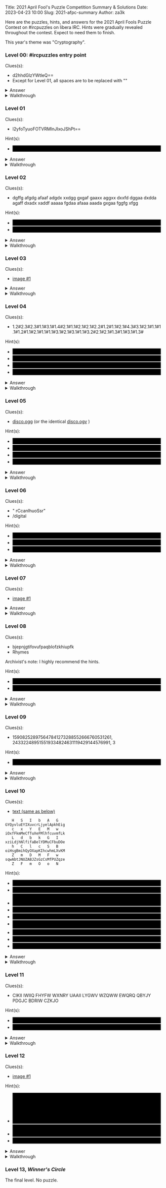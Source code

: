 Title: 2021 April Fool's Puzzle Competition Summary & Solutions
Date: 2023-04-23 10:00
Slug: 2021-afpc-summary
Author: za3k

<style>
details {
    margin-left: 1em;
}
details > summary {
    margin-left: -1em;
}
span.hint {
	width: 30em;
	width: min(30em, 100%);
	font-size: 12pt;
	display: inline-block;
	margin-bottom: 2px;
}
span.hint, span.hint a {
	color: transparent; /* for emoji */
	background-color: black;
}
span.hint code {
    visibility: hidden;
}
span.hint:hover code {
    visibility: visible;
}
span.hint:hover, span.hint:hover a {
	color: white;
	background-color: black;
}
</style>

Here are the puzzles, hints, and answers for the 2021 April Fools Puzzle Contest on #ircpuzzles on libera IRC.
Hints were gradually revealed throughout the contest. Expect to need them to finish.

This year's theme was "Cryptography".

### Level 00: #ircpuzzles entry point

Clues(s):

- d2hhdGlzYWtleQ==
- Except for Level 01, all spaces are to be replaced with ""

<details><summary>Answer</summary>
    The password to the next level is "whatisakey"
</details>

<details markdown="1"><summary>Walkthrough</summary>

The clue is [Base64](https://en.wikipedia.org/wiki/Base64) encoded. Running it through a decoder such as `base64 -d` gives:

> whatisakey

The answer is `whatisakey`.

</details>

### Level 01

Clues(s):

- I2yfoTyuoFOTVRMlnJIxoJShPt==

Hint(s):

- <span class="hint">i could go for a salad first...</span>

<details><summary>Answer</summary>
    The password to the next level is "williamffriedman"
</details>

<details markdown="1"><summary>Walkthrough</summary>

Running the clue through [ROT13](https://en.wikipedia.org/wiki/ROT13) gives:

> I2yfoTyuoFOTVRMlnJIxoJShPt==

Running that through `base64 -d` gives:

> William F Friedman

[William F Friedman](https://en.wikipedia.org/wiki/William_F._Friedman) was a US Army cryptographer, hinting at the theme, cryptography.

The answer is `williamffriedman`.

</details>

### Level 02

Clues(s):

- dgffg afgdg afaaf adgdx xxdgg gxgaf gaaxx aggxx dxxfd dggaa dxdda agaff dxadx xaddf aaaaa fgdaa afaaa aaada gxgaa fggfg xfgg

Hint(s):

- <span class="hint">the theme is key here - 1/2</span>
- <span class="hint">abc...</span>

<details><summary>Answer</summary>
    The password to the next level is "GabrieldAramon"
</details>

<details markdown="1"><summary>Walkthrough</summary>

5-letter groupings are common in crypto--we can ignore the spaces as irrelevant.

This is an [ADFGX cipher](https://en.wikipedia.org/wiki/ADFGVX_cipher), a Playfair variant.

Using the base grid (no rearrangement) and the key "CRYPTO", we decrypt the above to:

> gabrieldeluetzbaronetseigneurdaramonetdevallabregues

or

Or [Gabriel de Luetz, Baron et Seigneur d'Aramon et de Vallabregues](https://en.wikipedia.org/wiki/Gabriel_de_Luetz). Also known as Gabriel d'Aramon.

The answer is `gabrieldaramon`.

</details>

### Level 03

Clues(s):

- [image #1](https://files.ircpuzzles.org/2021/oldstyle_qQ8gFffEM9iaTLCs.jpg)

<details><summary>Answer</summary>
    The password to the next level is "AthanasiusKircher"
</details>

<details markdown="1"><summary>Walkthrough</summary>

The page is from the [Voynich Manuscript](https://en.wikipedia.org/wiki/Voynich_manuscript), but a reverse image search shows the brighter text on the bottom-left has been added.

The "First Study Group", led by the previously mentioned William F. Friedman, devised an [ASCII equivalent](https://en.wikipedia.org/wiki/Voynich_manuscript#/media/File:Voynich_EVA.svg) for the text. The added text would read:

> nothing is / more beautiful / than to kno(u/w) all

A quote by `AthanasiusKircher`.

</details>

### Level 04

Clues(s):

- 1.2#2.3#2.3#1.1#3.1#1.4#2.1#1.1#2.1#2.1#2.2#1.2#1.1#2.1#4.3#3.1#2.1#1.1#1.1#1.2#1.1#2.1#1.1#1.1#3.1#2.1#3.1#1.1#3.2#2.1#2.1#1.3#1.1#3.1#1.3#

Hint(s):

- <span class="hint">1H1E2L1O</span>
- <span class="hint">fold(1)</span>
- <span class="hint">Improved in 2013</span>
- <span class="hint">The encoding is a clue</span>

<details><summary>Answer</summary>
    The password to the next level is "breach"
</details>

<details markdown="1"><summary>Walkthrough</summary>

The message is run-length encoded. The clue, 1H1E2L1O means "1H, 1E, 2L's, 1O". It decompresses as:

> HELLO

The full message decompresses as:

> .##..###..###.#...#.####..#.#..#..#..##.##.#..#....###...#..#.#.#.##.#..#.#.#...#..#...#.#...##..#..#.###.#...#.###

The length is 115 or 5x23 characters. Reshaping it into a rectangle (for example with the unix tool `fold(1)`) gives:

```
.##..###..###.#...#.###
#..#.#..#..#..##.##.#..
#....###...#..#.#.#.##.
#..#.#.#...#..#...#.#..
.##..#..#.###.#...#.###
```

[CRIME](https://en.wikipedia.org/wiki/CRIME) is a security vulnerability against encrypted protocols like HTTPS that use compression.

[BREACH](https://en.wikipedia.org/wiki/BREACH) is a variant attack of CRIME. The answer is `BREACH`.

</details>

### Level 05

Clues(s):

- [disco.ogg](https://files.ircpuzzles.org/2021/disco_55c8jPxXdoJ2VLSj.ogg) (or the identical [disco.ogv](https://files.ircpuzzles.org/2021/disco_cFWzuaZnkEtzd2PY.ogv) )

Hint(s):

- <span class="hint">Hut</span>
- <span class="hint">Person</span>
- <span class="hint">JPL knows the answer</span>
- <span class="hint">`<1>`ian from the land of `<2>` `<3>` worked in `<DMS>`</span>

<details><summary>Answer</summary>
    The password to the next level is "LeslieHarrisonLambert"
</details>

<details markdown="1"><summary>Walkthrough</summary>

The audio clip is 4.643 seconds of mono audio. It's in [Vorbis](https://en.wikipedia.org/wiki/Vorbis) audio format inside an [Ogg](https://en.wikipedia.org/wiki/Ogg) file. Sounds funky.

```
$ ogginfo disco_55c8jPxXdoJ2VLSj.ogg
...
User comments section follows...
        ARTIST=ircpuzzles
        TITLE=Disco
        DATE=2021
        GENRE=Crypto
        COMMENTS=There's no hint in here, but have an easter egg instead.
Vorbis stream 1:
        Total data length: 159698 bytes
        Playback length: 0m:04.643s
...
```

OK, great. Let's convert that to a spectrogram.

```
ffmpeg -i disco_55c8jPxXdoJ2VLSj.ogg -f s16le -acodec pcm_s16le - | specgram --live

ffmpeg -i ~/Downloads/disco_55c8jPxXdoJ2VLSj.ogg -f s16le -acodec pcm_s16le - | specgram -f 2048 -g256 spectrogram.jpg
```

![spectrogram](https://files.ircpuzzles.org/2021/spectrogram.jpg)

This code is the same as the one from the [Perseverance rover parachute](https://en.wikipedia.org/wiki/Perseverance_(rover)#Parachute_with_coded_message).

In Perseverance the codes read counter-clockwise in binary. We'll treat bright green as 1 and dark blue as 0.

Reading clockwise instead, the binary patterns are:

- Inner:  1111111111 1111111111 0000001101 0000000001 0000000111 0000001001 0000000011 0001111111
- Middle: 0000000010 0000001001 0000001110 0001111111 1111111111 1111111111 0000010010 0000001111
- Outer:  0001111111 1111111111 1111111111 1111111111 0000001000 0000001111 0000001111 0000000100
- Rim:    0000011111 0000010111 0000110011 0000111011 0000110010 0000001110 0000000000 0000101100

Note that each segment starts with 000 (or is 1111111111, which we ignore), as in the real parachute.

(We cheated so this would work out--if it doesn't, shift where you started the circle a couple digits.)

Next, convert binary to decimal:

- Inner: -, -, 13, 1, 7, 9, 3, -
- Middle: 2, 9, 14, 127, -, -, 18, 15
- Outer: 127, -, -, -, 8, 15, 15, 4
- Rim: 31, 23, 51, 59, 50, 14, 0, 44

Let's interpret the first three rings as letters (A=1) as in Perseverance. For the rim, perseverance used degree notation for GPS, and we'll do the same. 14=N, 23=W, and the rest are literal numbers in degree notation.

- Inner: magic
- Middle: robin?
- Outer: hood?
- Rim: 51°59'50" N, 0°44'31" W 

The answer is a `magic`ian. And someone who, like `Robin` `Hood`, was born in Nottingham. The coordinates point to his workplace, [Hut 8](https://en.wikipedia.org/wiki/Hut_8) of Bletchley Park.

The answer is the real name of [A.J. Alan](https://en.wikipedia.org/wiki/A._J._Alan), `LeslieHarrisonLambert`.

</details>

### Level 06

Clues(s):

- " rCcanlhuoSsr"
- /digital

Hint(s):

- <span class="hint">single</span>
- <span class="hint">trans</span>
- <span class="hint">"digital"</span>

<details><summary>Answer</summary>
    The password to the next level is "ClausSchnorr"
</details>

<details markdown="1"><summary>Walkthrough</summary>

The intended solution was to use a single column transposition cipher. The key is "DIGITAL". Duplicate letters are forbidden in keys. The standard is to instead use `DIGJTAL`, confirmed by the hint `/` (increasing).

Sorting the key letters:

```
DIGJTAL
1234567

ADGIJLT
6132475
```

The deciphering writes columns from left to right, top to bottom. 

```
ADGIJLT
6132475
_CaluSs
rcnho*r
```

We needed one padding \*. Why does it get added there? Well, encrypt any phrase with padding at the end, and that's where it shows up. Or, it's the highest-numbered (7th) column.

Returning the key to original order:

```
DIGJTAL
1234567
Claus_S
chnorr*
```

[Claus Schnorr](https://en.wikipedia.org/wiki/Claus_P._Schnorr) was a cryptographer.

The answer is `ClausSchnorr`.

</details>

### Level 07

Clues(s):

- [image #1](https://files.ircpuzzles.org/2021/crossword_tL7YSAUt8g3PaIeQ.png)

<details><summary>Answer</summary>
    The password to the next level is "TheDAOHack"
</details>

<details markdown="1"><summary>Walkthrough</summary>

The cryptocurrency icons are, in order:

1. cosmos
2. siacoin
3. filecoin
4. decred
5. zcash
6. uniswap
7. waves
8. tron
9. monero
10. ontology
11. chainlink
12. nano

Filling in the crossword:

```
   d      m  t     
   e  f   o  r C   
 z cHainlinK O o   
 c r  l   E uniswap
waves e   r    m   
 s D  c   onTology 
 H    o    A   s   
     siAcoin       
      n    o       
```

The numbered cells read `THEDAOHACK`.

In 2016, [The DAO](https://en.wikipedia.org/wiki/The_DAO_(organization)) was hacked, controversially leading to a hard-fork of the [Ethereum blockchain](https://en.wikipedia.org/wiki/Ethereum).

The answer is `TheDAOHack`.

</details>

### Level 08

Clues(s):

- bjepnjgtifovufpaqblofzkhiupfk
- Rhymes

Archivist's note: I highly recommend the hints.

Hint(s):

- <span class="hint">tri</span>
- <span class="hint">Groups of 6</span>

<details><summary>Answer</summary>
    The password to the next level is "DrSeuss"
</details>

<details markdown="1"><summary>Walkthrough</summary>

`tri` hints at the [Trifid Cipher](https://en.wikipedia.org/wiki/Trifid_cipher)

As usual, the key is CRYPTO. The trigram grid for CRYPTO is:

```
CRY EFG NQS
PTO HIJ UVW
ABD KLM XZ+
```

Under each letter of the ciphertext, we write the layer, then row, then column:

```
bjepnjgtifovufpaqblofzkhiupfk
12213221221332113121232223122
32121212212221231332133222213
23111332223212112223221121121
```

Using the second hint, we split the ciphertext into `groups of 6`.

```
bjepnj gtifov ufpaqb lofzkh iupfk
122132 212213 321131 212322 23122
321212 122122 212313 321332 22213
231113 322232 121122 232211 21121
```

For each group of 6, we read the numbers in row-order.

```
bjepnj: 122 132 321 212 231 113
gtifov: 212 213 122 122 322 232
ufpaqb: 321 131 212 313 121 122
lofzkh: 212 322 321 332 232 211
iupfk : 231 222 221 321 121
```

We use the chart to decode the trigrams:

```
bjepnj: onefis
gtifov: htwofi
ufpaqb: shredf
lofzkh: ishblu
iupfk : efish
```

The decoded text is the rhyming phrase:

> One Fish, Two Fish, Red Fish, Blue Fish

[One Fish, Two Fish, Red Fish, Blue Fish](https://en.wikipedia.org/wiki/One_Fish,_Two_Fish,_Red_Fish,_Blue_Fish) is a well-known book by [Theodor Seuss Geisel](https://en.wikipedia.org/wiki/Dr._Seuss), pen name Dr. Seuss.

The answer is `DrSeuss`.

</details>

### Level 09

Clues(s):

- 159082528975647841273288552666760531261, 243322489515519334824631119429144576991, 3

Hint(s):

- <span class="hint">Always make sure you have a prime time!</span>

<details><summary>Answer</summary>
    The password to the next level is "CliffordCocks"
</details>

<details markdown="1"><summary>Walkthrough</summary>

Let's call the numbers:

- **A=**159082528975647841273288552666760531261
- **B=**243322489515519334824631119429144576991
- **C=**3

**A** and **B** are roughly 128-bit integers.

**A** isn't prime:

```
$ factor 159082528975647841273288552666760531261
159082528975647841273288552666760531261: 7 43 1279 121061 2447948497 1394372834168827027
```

**B** isn't prime. Testing whether something is prime is fast; finding the factors is slow.

```
$ openssl prime 243322489515519334824631119429144576991 # Takes 0.02 second
B70E34F56FFEEFFFEB395DB286A283DF (243322489515519334824631119429144576991) is not prime
$ factor 243322489515519334824631119429144576991 # Takes 20 minutes
243322489515519334824631119429144576991: 14117854731608700389 17235089476501026419
```

The these numbers are for the public-key cryptography scheme, [RSA](https://en.wikipedia.org/wiki/RSA_(cryptosystem)).

- **C** is **e=**C=3, is the public exponent
- **p=**14117854731608700389, is a secret prime
- **q=**17235089476501026419, is a secret prime
- **B** is **n=**pq=243322489515519334824631119429144576991 is a public semiprime
- **A** is **c=**m^e = m^3 = 159082528975647841273288552666760531261 (mod n), the encrypted message.
- **λ(n)=** lcm(p-1,q-1)=243322489515519334824631119429144576991 is secret. λ(n) and e are coprime.
- If ed≡1 (mod λ(n)), then **d=**40553748252586555798879695870172475031 (calculated using the fairly simple "extended gcd algorithm")

Here's a python session illustrating the above:

```
import math

e=3
p=14117854731608700389
q=17235089476501026419
c=159082528975647841273288552666760531261
n=243322489515519334824631119429144576991
n==p*q
> True
th = math.lcm(p-1,q-1) # Can also use (p-1)*(q-1)

def gcdExtended(a, b):
    if a==0: return b,0,1
    gcd,x,y = gcdExtended(b%a, a)
    x,y=y-(b//a)*x,x
    return gcd,x,y
d=gcdExtended(3, th)[1]
d*e % th
> 1

pow(pow(100, d, n), e, n)
> 100
pow(pow(100, e, n), d, n)
> 100
```

Yep, everything looks good.

To decrypt it, we calculate: **m≡**c^d (mod λ(n))

```
m=pow(c,d,n); m
> 215232259421775365151868797862979120299

import codecs
codecs.decode(hex(m)[2:],"hex")
> b'Pyvssbeq Pbpxf'
```

Passing `Pyvssbeq Pbpxf` through [ROT13](https://en.wikipedia.org/wiki/ROT13), we get `Clifford Cocks`. [Clifford Cocks](https://en.wikipedia.org/wiki/Clifford_Cocks) was the (top-secret) inventor of the RSA algorithm before Rivest, Shamir, and Adleman.

The answer is `Clifford_Cocks`.

</details>

### Level 10

Clues(s):

- [text (same as below)](https://files.ircpuzzles.org/2021/pattern_voEy2VbvALep7Bqi.txt)

```
   H   S   I   b   A   G   
GYQyvluEYIXuvcrLjyelApkhEig
   c   x   Y   E   M   w   
iOxfFkmMeCfTuXeFMlhfcuvmfLk
   L   d   b   k   G   I   
xziLdjhNlfifaBelYDMuCFbuDOe
   h   C   l   c   S   B   
oiHsgBmihQyOXapKIhcwhmLXvKM
   Z   m   D   M   F   w   
sqwAbtJNUZABJZsGzCsMfPUZqze
   Z   F   m   O   o   N   
```

Hint(s):

- <span class="hint">🦄</span>
- <span class="hint">⚛</span>
- <span class="hint">If you can't escape from Verðandi's house, it's necessary to consult Urðr to meet Skuld</span>
- <span class="hint">[image #1](https://files.ircpuzzles.org/2021/qfxVO2W.jpg)</span>
- <span class="hint">grille</span>
- <span class="hint">[a-z] = 🧱, [A-Z] = 🕳️︎</span>
- <span class="hint">tr -d ' '</span>
- <span class="hint">171</span>
- <span class="hint">{B="i",A="h",D="t",C="n"}</span>

<details><summary>Answer</summary>
    The password to the next level is "Constantinople"
</details>

<details markdown="1"><summary>Walkthrough</summary>

```
   H   S   I   b   A   G   
GYQyvluEYIXuvcrLjyelApkhEig
   c   x   Y   E   M   w   
iOxfFkmMeCfTuXeFMlhfcuvmfLk
   L   d   b   k   G   I   
xziLdjhNlfifaBelYDMuCFbuDOe
   h   C   l   c   S   B   
oiHsgBmihQyOXapKIhcwhmLXvKM
   Z   m   D   M   F   w   
sqwAbtJNUZABJZsGzCsMfPUZqze
   Z   F   m   O   o   N   
```

The grid shape is a hint at [grilles](https://en.wikipedia.org/wiki/Grille_(cryptography)) from cryptography.

This should be combined with level 7's completed crossword:

```
```

The crossword is 19 across and 9 tall. There are 171 letters in the grille--exactly 19x9. We rearrange the grille:

```
HSIbAGGYQyvluEYIXuv
crLjyelApkhEigcxYEM
wiOxfFkmMeCfTuXeFMl
hfcuvmfLkLdbkGIxziL
djhNlfifaBelYDMuCFb
uDOehClcSBoiHsgBmih
QyOXapKIhcwhmLXvKMZ
mDMFwsqwAbtJNUZABJZ
sGzCsMfPUZqzeZFmOoN
```

Next, we'll take only the lowercase letters:

```
   b     yvlu    uv
cr jyel pkh igcx   
wi xf km e f u e  l
hfcuvmf k dbk  xzi 
djh lfifa el   u  b
u  eh lc  oi sg mih
 y  ap  hcwhm  v   
m   wsqw bt        
s z s f   qze  m o 
```

We'll place this as a grille over the crossword

```
   X     XXXX    XX
XX XXXX XXX XXXX
XX XX XX X X X X  X
XXXXXXX X XXX  XXX
XXX XXXXX XX   X  X
X  XX XX  XX XX XXX
 X  XX  XXXXX  X
X   XXXX XX
X X X X   XXX  X X
-------- + --------
   d      m  t     
   e  f   o  r c   
 z chainlink o o   
 c r  l   e uniswap
waves e   r    m   
 s d  c   ontology 
 h    o    a   s   
     siacoin       
      n    o       
-------- = --------
   X     XXXXt   XX
XX XXXX XXX XXXX
XX XXaXXlXnX X X  X
XXXXXXX X XXXniXXXp
XXXeXXXXX XX   X  X
Xs XX XX  XXtXXoXXX
 X  XXo XXXXX  X
X   XXXXcXXn
X X X X   XXX  X X
-------------------
             t     
                
     a  l n        
             ni   p
   e               
 s          t  o   
      o         
        c  n
                  
```

But `talnnipestoocn` is nothing. What gives?

Let's look at the corresponding letters in the grille:

```
             E     
                   
     F  M C        
             GI   L
   N               
 D          H  B   
      K            
        A  J       
```

Taking the pairs, we get:

```
ABCDEFGHIJKLMN
constantinople
```

The answer is `constantinople`

Hint(s):

- 🦄: Symbol from crossword
- ⚛: Symbol from crossword
- If you can't escape from Verðandi's house, it's necessary to consult Urðr to meet Skuld: If you can't escape from the present, consult the past to meet the future.
- [image #1](https://files.ircpuzzles.org/2021/qfxVO2W.jpg): Combine \[harvester\]
- grille: Cryptographic grille
- [a-z] = 🧱, [A-Z] = 🕳️︎: A-Z are the 'holes' in the grille
- tr -d ' ': Try removing whitespace in the grille
- 171: There are 171 letters in the grille
- {B="i",A="h",D="t",C="n"}: Re-ordering at the end

</details>

### Level 11

Clues(s):

- CIKII IWIIQ FHYFW WXNRY UAAII LYGWV WZQWW EWQRQ QBYJY PDGJC BDRIW CZKJO

Hint(s):

- <span class="hint">[image #1](https://files.ircpuzzles.org/2021/ELBJBqKJbrpugOyJ.png)</span>
- <span class="hint">(2 + 10) * 5</span>

<details><summary>Answer</summary>
    The password to the next level is "THROBAC"
</details>

<details markdown="1"><summary>Walkthrough</summary>

Hint(s):

- [image #1](https://files.ircpuzzles.org/2021/ELBJBqKJbrpugOyJ.png): Clocktower in Bletchley Park
- (2 + 10) * 5: Combine the first 2 groups of five letters, then the remaining 10.

The first 10 letters `CIKIIIWIIQ` are settings for an [Enigma M3 machine](https://en.wikipedia.org/wiki/Enigma_machine).

- Reflector is UKW `C`
- First rotor is `I` in position `K`
- Second rotor is `III` in position `W`
- Third rotor is `II` in position `Q`
- There are no plugs in the plugboard

The remainder are the ciphertext: `FHYFWWXNRYUAAIILYGWVWZQWWEWQRQQBYJYPDGJCBDRIWCZKJO`.

Using an [online solver](https://cryptii.com/pipes/enigma-machine) gives the output:

> xxxxn otxxx xthex xxxfl amexx xxthr owing xxxxt rumpe txxxx

'not the flame throwing trumpet'

[Claude Shannon](https://en.wikipedia.org/wiki/Claude_Shannon) invented a [flame-throwing trumpet](https://www.newyorker.com/tech/annals-of-technology/claude-shannon-the-father-of-the-information-age-turns-1100100) and a roman-numeral computer called [THROBAC](https://ieeexplore.ieee.org/document/5311583).

The answer is `THROBAC`.

</details>

### Level 12

Clues(s):

- [image #1](https://files.ircpuzzles.org/2021/ktcX4MHdn6qArOHo.png)

Hint(s):

- <span class="hint">What do [https://youtu.be/zA52uNzx7Y4](https://youtu.be/zA52uNzx7Y4) (Eiffel 65 - Blue (Da Ba Dee)) and [https://youtu.be/62EjFgPECgo](https://youtu.be/62EjFgPECgo) (The Fresh Prince of Bel Air) have in common?</span>
- <span class="hint">[https://youtu.be/qHepKd38pr0](https://youtu.be/qHepKd38pr0)</span>
- <span class="hint">[image #2](https://files.ircpuzzles.org/2021/wCfpYwn.jpg)</span>

<details><summary>Answer</summary>
    The password to the next level is "SIGABA"
</details>

<details markdown="1"><summary>Walkthrough</summary>

The intended reading of the pictures is:

- Not "The Raven"
- Bug
- Gold (medal)
- Skull

The four images indicate Edgar Allen Poe's [*The Gold-Bug*](https://en.wikipedia.org/wiki/The_Gold-Bug). (He also wrote [The Raven](https://en.wikipedia.org/wiki/The_Raven))

In the Gold Bug, there is a secret hidden in the left eye of the skull. It also mentions invisible ink.

If we brighten the left eye socket of the skull, we see a secret code:

![Secret message in the left eyesocket](https://files.ircpuzzles.org/2021/skull-brighter.png)

|code  |hex|dec|ASCII
|------|---|---|-----
|101001|29 |41 |)
|110110|36 |54 |6
|110011|33 |51 |3
|110101|35 |53 |#
|110010|32 |50 |!
|110101|35 |53 |#

In *The Gold-Bug*, the decoding alphabet is:

```
52-†81346,709*‡.$();?¶]¢:[
ABCDEFGHIJKLMNOPQRSTUVWXYZ
```

Decoding `)63#!#` with this substitution, we get `SIGABA`. [SIGABA](https://en.wikipedia.org/wiki/SIGABA) was a WW2-era cipher machine:

The answer is `SIGABA`.

Hint(s):

- What do [https://youtu.be/zA52uNzx7Y4](https://youtu.be/zA52uNzx7Y4) (Eiffel 65 - Blue (Da Ba Dee)) and [https://youtu.be/62EjFgPECgo](https://youtu.be/62EjFgPECgo) (The Fresh Prince of Bel Air) have in common?: Starting lyrics "a story"
- [https://youtu.be/qHepKd38pr0](https://youtu.be/qHepKd38pr0): "Enhance" scene. A hint to zoom in and increase contrast.
- [image #2](https://files.ircpuzzles.org/2021/wCfpYwn.jpg): This is the character Poe, an [Uglydoll](https://en.wikipedia.org/wiki/Uglydoll) toy.

</details>

### Level 13, *Winner's Circle*

The final level. No puzzle.
